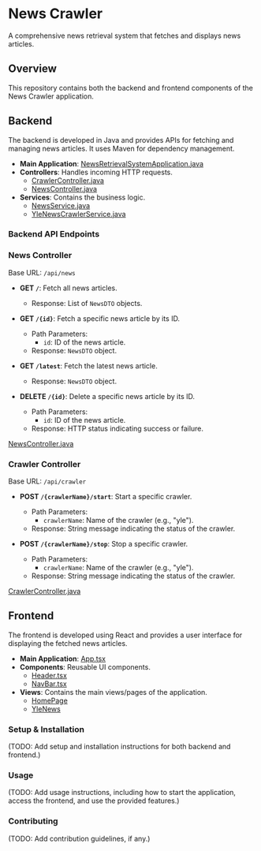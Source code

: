 # News Crawler

A comprehensive news retrieval system that fetches and displays news articles.

## Overview

This repository contains both the backend and frontend components of the News Crawler application.

## Backend

The backend is developed in Java and provides APIs for fetching and managing news articles. It uses Maven for dependency management.

- **Main Application**: [NewsRetrievalSystemApplication.java](https://github.com/SampoLang/newsCrawler/blob/master/news-app-backend/src/main/java/com/example/newsRetrievalSystem/NewsRetrievalSystemApplication.java)
- **Controllers**: Handles incoming HTTP requests.
  - [CrawlerController.java](https://github.com/SampoLang/newsCrawler/blob/master/news-app-backend/src/main/java/com/example/newsRetrievalSystem/controller/CrawlerController.java)
  - [NewsController.java](https://github.com/SampoLang/newsCrawler/blob/master/news-app-backend/src/main/java/com/example/newsRetrievalSystem/controller/NewsController.java)
- **Services**: Contains the business logic.
  - [NewsService.java](https://github.com/SampoLang/newsCrawler/blob/master/news-app-backend/src/main/java/com/example/newsRetrievalSystem/service/NewsService.java)
  - [YleNewsCrawlerService.java](https://github.com/SampoLang/newsCrawler/blob/master/news-app-backend/src/main/java/com/example/newsRetrievalSystem/service/YleNewsCrawlerService.java)

### Backend API Endpoints

### News Controller

Base URL: `/api/news`

- **GET `/`**: Fetch all news articles.
  - Response: List of `NewsDTO` objects.
  
- **GET `/{id}`**: Fetch a specific news article by its ID.
  - Path Parameters:
    - `id`: ID of the news article.
  - Response: `NewsDTO` object.
  
- **GET `/latest`**: Fetch the latest news article.
  - Response: `NewsDTO` object.
  
- **DELETE `/{id}`**: Delete a specific news article by its ID.
  - Path Parameters:
    - `id`: ID of the news article.
  - Response: HTTP status indicating success or failure.

[NewsController.java](https://github.com/SampoLang/newsCrawler/blob/master/news-app-backend/src/main/java/com/example/newsRetrievalSystem/controller/NewsController.java)

### Crawler Controller

Base URL: `/api/crawler`

- **POST `/{crawlerName}/start`**: Start a specific crawler.
  - Path Parameters:
    - `crawlerName`: Name of the crawler (e.g., "yle").
  - Response: String message indicating the status of the crawler.
  
- **POST `/{crawlerName}/stop`**: Stop a specific crawler.
  - Path Parameters:
    - `crawlerName`: Name of the crawler (e.g., "yle").
  - Response: String message indicating the status of the crawler.

[CrawlerController.java](https://github.com/SampoLang/newsCrawler/blob/master/news-app-backend/src/main/java/com/example/newsRetrievalSystem/controller/CrawlerController.java)
## Frontend

The frontend is developed using React and provides a user interface for displaying the fetched news articles.

- **Main Application**: [App.tsx](https://github.com/SampoLang/newsCrawler/blob/master/news-app-frontend/src/App.tsx)
- **Components**: Reusable UI components.
  - [Header.tsx](https://github.com/SampoLang/newsCrawler/blob/master/news-app-frontend/src/components/Header/Header.tsx)
  - [NavBar.tsx](https://github.com/SampoLang/newsCrawler/blob/master/news-app-frontend/src/components/NavBar/NavBar.tsx)
- **Views**: Contains the main views/pages of the application.
  - [HomePage](https://github.com/SampoLang/newsCrawler/blob/master/news-app-frontend/src/views/HomePage/AllNewsList.tsx)
  - [YleNews](https://github.com/SampoLang/newsCrawler/blob/master/news-app-frontend/src/views/YleNews/YleNewsList.tsx)

### Setup & Installation

(TODO: Add setup and installation instructions for both backend and frontend.)

### Usage

(TODO: Add usage instructions, including how to start the application, access the frontend, and use the provided features.)

### Contributing

(TODO: Add contribution guidelines, if any.)
